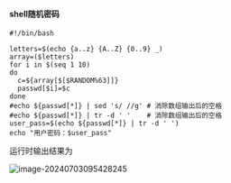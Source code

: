 #### shell随机密码

```shell
#!/bin/bash

letters=$(echo {a..z} {A..Z} {0..9} _)
array=($letters)
for i in $(seq 1 10)
do
  c=${array[$[$RANDOM%63]]}
  passwd[$i]=$c
done
#echo ${passwd[*]} | sed 's/ //g' # 消除数组输出后的空格
#echo ${passwd[*]} | tr -d ' '    # 消除数组输出后的空格
user_pass=$(echo ${passwd[*]} | tr -d ' ')
echo "用户密码：$user_pass"
```

运行时输出结果为

![image-20240703095428245](https://gitee.com/zhaojiedong/img/raw/master/image-20240703095428245.png)
